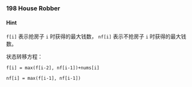 ### 198 House Robber

#### Hint

`f[i]` 表示抢房子 `i` 时获得的最大钱数， `nf[i]` 表示不抢房子 `i` 时获得的最大钱数。

状态转移方程：

`f[i] = max(f[i-2], nf[i-1])+nums[i]`

`nf[i] = max(f[i-1], nf[i-1])`

